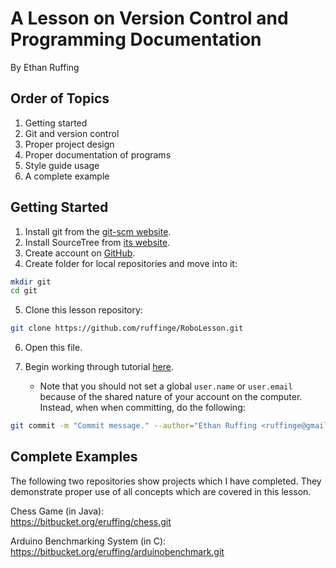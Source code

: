 A Lesson on Version Control and Programming Documentation
=========================================================
By Ethan Ruffing

Order of Topics
---------------
1. Getting started
2. Git and version control
3. Proper project design
4. Proper documentation of programs
5. Style guide usage
6. A complete example

Getting Started
--------------
1.  Install git from the [git-scm website](http://git-scm.com/download/mac).
2.  Install SourceTree from [its website](http://www.sourcetreeapp.com/).
3.  Create account on [GitHub](https://github.com/).
4.  Create folder for local repositories and move into it:
```sh
mkdir git
cd git
```
5.  Clone this lesson repository:
```sh
git clone https://github.com/ruffinge/RoboLesson.git
```
6.  Open this file.
7.  Begin working through tutorial
    [here](https://www.atlassian.com/git/tutorials/setting-up-a-repository).

    * Note that you should not set a global `user.name` or `user.email` because
      of the shared nature of your account on the computer. Instead, when
      when committing, do the following:
```sh
git commit -m "Commit message." --author="Ethan Ruffing <ruffinge@gmail.com>"
```

Complete Examples
-----------------
The following two repositories show projects which I have completed. They
demonstrate proper use of all concepts which are covered in this lesson.

Chess Game (in Java): <br />
https://bitbucket.org/eruffing/chess.git

Arduino Benchmarking System (in C): <br />
https://bitbucket.org/eruffing/arduinobenchmark.git
